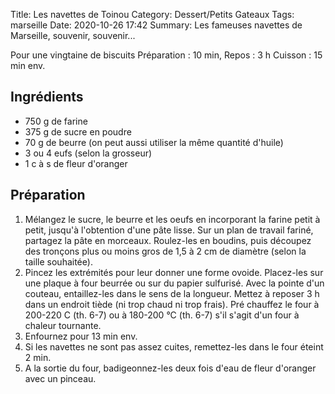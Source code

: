 Title: Les navettes de Toinou
Category: Dessert/Petits Gateaux
Tags: marseille
Date:  2020-10-26 17:42
Summary: Les fameuses navettes de Marseille, souvenir, souvenir...

Pour une vingtaine de biscuits
Préparation : 10 min, Repos : 3 h
Cuisson : 15 min env.

## Ingrédients
- 750 g de farine
- 375 g de sucre en poudre
- 70 g de beurre (on peut aussi utiliser la même quantité d'huile)
- 3 ou 4 eufs (selon la grosseur)
- 1 c à s de fleur d'oranger

## Préparation
1.  Mélangez le sucre, le beurre et les oeufs en incorporant la farine petit à petit, jusqu'à l'obtention d'une pâte lisse. Sur un plan de travail fariné, partagez la pâte en morceaux. Roulez-les en boudins, puis découpez des tronçons plus ou moins gros de 1,5 à 2 cm de diamètre (selon la taille souhaitée). 
2. Pincez les extrémités pour leur donner une forme ovoide. Placez-les sur une plaque à four beurrée ou sur du papier sulfurisé. Avec la pointe d'un couteau, entaillez-les dans le sens de la longueur. Mettez à reposer 3 h dans un endroit tiède (ni trop chaud ni trop frais). Pré chauffez le four à 200-220 C (th. 6-7) ou à 180-200 °C (th. 6-7) s'il s'agit d'un four à chaleur tournante.
3. Enfournez pour 13 min env. 
4. Si les navettes ne sont pas assez cuites, remettez-les dans le four éteint 2 min. 
5. A la sortie du four, badigeonnez-les deux fois d'eau de fleur d'oranger avec un pinceau.